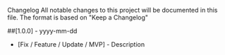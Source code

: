 Changelog
All notable changes to this project will be documented in this file.
The format is based on "Keep a Changelog"

##[1.0.0] - yyyy-mm-dd

- [Fix / Feature / Update / MVP] - Description

